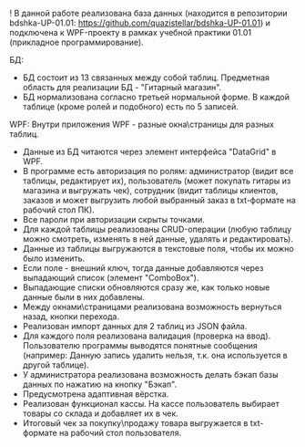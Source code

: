 ! В данной работе реализована база данных (находится в репозитории bdshka-UP-01.01: https://github.com/quazistellar/bdshka-UP-01.01) 
и подключена к WPF-проекту в рамках учебной практики 01.01 (прикладное программирование).

БД:
- БД состоит из 13 связанных между собой таблиц. Предметная область для реализации БД - "Гитарный магазин".
- БД нормализована согласно третьей нормальной форме. В каждой таблице (кроме ролей и подобного) есть по 5 записей.

WPF:
Внутри приложения WPF - разные окна\страницы для разных таблиц.
- Данные из БД читаются через элемент интерфейса "DataGrid" в WPF.
- В программе есть авторизация по ролям: администратор (видит все таблицы, редактирует их), пользователь (может покупать гитары из магазина и выгружать чек), 
сотрудник (видит таблицы клиентов, заказов и может выгрузить любой выбранный заказ в txt-формате на рабочий стол ПК).
- Все пароли при авторизации скрыты точками.
- Для каждой таблицы реализованы CRUD-операции (любую таблицу можно смотреть, изменять в ней данные, удалять и редактировать).
- Данные из таблицы выгружаются в текстовые поля, чтобы их можно было изменить.
- Если поле - внешний ключ, тогда данные добавляются через выпадающий список (элемент "ComboBox"). 
- Выпадающие списки обновляются сразу же, как только новые данные были в них добавлены.
- Между окнами\страницами реализована возможность вернуться назад, кнопки перехода.
- Реализован импорт данных для 2 таблиц из JSON файла.
- Для каждого поля реализована валидация (проверка на ввод). Пользователю программы выводятся понятные сообщения (например: Данную запись удалить нельзя, т.к. она используется в другой таблице).
- У администратора реализована возможность делать бэкап базы данных по нажатию на кнопку "Бэкап".
- Предусмотрена адаптивная вёрстка.
- Реализован функционал кассы. На кассе пользователь выбирает товары со склада и добавляет их в чек.
- Итоговый чек за покупку\продажу товара выгружается в txt-формате на рабочий стол пользователя.
